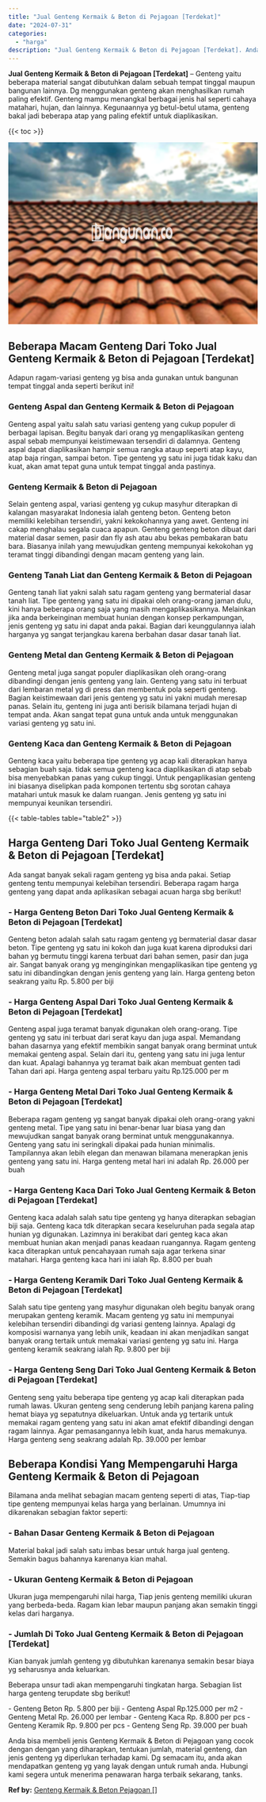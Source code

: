```yaml
---
title: "Jual Genteng Kermaik & Beton di Pejagoan [Terdekat]"
date: "2024-07-31"
categories: 
  - "harga"
description: "Jual Genteng Kermaik & Beton di Pejagoan [Terdekat]. Anda bisa membeli jenis Genteng Kermaik & Beton di Pejagoan yang cocok dengan dengan yang diharapkan, te..."
---
```


**Jual Genteng Kermaik & Beton di Pejagoan \[Terdekat\]** – Genteng yaitu beberapa material sangat dibutuhkan dalam sebuah tempat tinggal maupun bangunan lainnya. Dg menggunakan genteng akan menghasilkan rumah paling efektif. Genteng mampu menangkal berbagai jenis hal seperti cahaya matahari, hujan, dan lainnya. Kegunaannya yg betul-betul utama, genteng bakal jadi beberapa atap yang paling efektif untuk diaplikasikan.

{{< toc >}}

![Jual Genteng Kermaik & Beton di Pejagoan [Terdekat]](/images/genteng-minimalis-murah32.png)

## Beberapa Macam Genteng Dari Toko Jual Genteng Kermaik & Beton di Pejagoan \[Terdekat\]

Adapun ragam-variasi genteng yg bisa anda gunakan untuk bangunan tempat tinggal anda seperti berikut ini!

### Genteng Aspal dan Genteng Kermaik & Beton di Pejagoan

Genteng aspal yaitu salah satu variasi genteng yang cukup populer di berbagai lapisan. Begitu banyak dari orang yg mengaplikasikan genteng aspal sebab mempunyai keistimewaan tersendiri di dalamnya. Genteng aspal dapat diaplikasikan hampir semua rangka ataup seperti atap kayu, atap baja ringan, sampai beton. Tipe genteng yg satu ini juga tidak kaku dan kuat, akan amat tepat guna untuk tempat tinggal anda pastinya.

### Genteng Kermaik & Beton di Pejagoan

Selain genteng aspal, variasi genteng yg cukup masyhur diterapkan di kalangan masyarakat Indonesia ialah genteng beton. Genteng beton memiliki kelebihan tersendiri, yakni kekokohannya yang awet. Genteng ini cakap menghalau segala cuaca apapun. Genteng genteng beton dibuat dari material dasar semen, pasir dan fly ash atau abu bekas pembakaran batu bara. Biasanya inilah yang mewujudkan genteng mempunyai kekokohan yg teramat tinggi dibandingi dengan macam genteng yang lain.

### Genteng Tanah Liat dan Genteng Kermaik & Beton di Pejagoan

Genteng tanah liat yakni salah satu ragam genteng yang bermaterial dasar tanah liat. Tipe genteng yang satu ini dipakai oleh orang-orang jaman dulu, kini hanya beberapa orang saja yang masih mengaplikasikannya. Melainkan jika anda berkeinginan membuat hunian dengan konsep perkampungan, jenis genteng yg satu ini dapat anda pakai. Bagian dari keunggulannya ialah harganya yg sangat terjangkau karena berbahan dasar dasar tanah liat.

### Genteng Metal dan Genteng Kermaik & Beton di Pejagoan

Genteng metal juga sangat populer diaplikasikan oleh orang-orang dibandingi dengan jenis genteng yang lain. Genteng yang satu ini terbuat dari lembaran metal yg di press dan membentuk pola seperti genteng. Bagian keistimewaan dari jenis genteng yg satu ini yakni mudah meresap panas. Selain itu, genteng ini juga anti berisik bilamana terjadi hujan di tempat anda. Akan sangat tepat guna untuk anda untuk menggunakan variasi genteng yg satu ini.

### Genteng Kaca dan Genteng Kermaik & Beton di Pejagoan

Genteng kaca yaitu beberapa tipe genteng yg acap kali diterapkan hanya sebagian buah saja. tidak semua genteng kaca diaplikasikan di atap sebab bisa menyebabkan panas yang cukup tinggi. Untuk pengaplikasian genteng ini biasanya diselipkan pada komponen tertentu sbg sorotan cahaya matahari untuk masuk ke dalam ruangan. Jenis genteng yg satu ini mempunyai keunikan tersendiri.

{{< table-tables table="table2" >}}

## Harga Genteng Dari Toko Jual Genteng Kermaik & Beton di Pejagoan \[Terdekat\]

Ada sangat banyak sekali ragam genteng yg bisa anda pakai. Setiap genteng tentu mempunyai kelebihan tersendiri. Beberapa ragam harga genteng yang dapat anda aplikasikan sebagai acuan harga sbg berikut!

### \- Harga Genteng Beton Dari Toko Jual Genteng Kermaik & Beton di Pejagoan \[Terdekat\]

Genteng beton adalah salah satu ragam genteng yg bermaterial dasar dasar beton. Tipe genteng yg satu ini kokoh dan juga kuat karena diproduksi dari bahan yg bermutu tinggi karena terbuat dari bahan semen, pasir dan juga air. Sangat banyak orang yg menginginkan mengaplikasikan tipe genteng yg satu ini dibandingkan dengan jenis genteng yang lain. Harga genteng beton seakrang yaitu Rp. 5.800 per biji

### \- Harga Genteng Aspal Dari Toko Jual Genteng Kermaik & Beton di Pejagoan \[Terdekat\]

Genteng aspal juga teramat banyak digunakan oleh orang-orang. Tipe genteng yg satu ini terbuat dari serat kayu dan juga aspal. Memandang bahan dasarnya yang efektif membikin sangat banyak orang berminat untuk memakai genteng aspal. Selain dari itu, genteng yang satu ini juga lentur dan kuat. Apalagi bahannya yg teramat baik akan membuat genten tadi Tahan dari api. Harga genteng aspal terbaru yaitu Rp.125.000 per m

### \- Harga Genteng Metal Dari Toko Jual Genteng Kermaik & Beton di Pejagoan \[Terdekat\]

Beberapa ragam genteng yg sangat banyak dipakai oleh orang-orang yakni genteng metal. Tipe yang satu ini benar-benar luar biasa yang dan mewujudkan sangat banyak orang berminat untuk menggunakannya. Genteng yang satu ini seringkali dipakai pada hunian minimalis. Tampilannya akan lebih elegan dan menawan bilamana menerapkan jenis genteng yang satu ini. Harga genteng metal hari ini adalah Rp. 26.000 per buah

### \- Harga Genteng Kaca Dari Toko Jual Genteng Kermaik & Beton di Pejagoan \[Terdekat\]

Genteng kaca adalah salah satu tipe genteng yg hanya diterapkan sebagian biji saja. Genteng kaca tdk diterapkan secara keseluruhan pada segala atap hunian yg digunakan. Lazimnya ini berakibat dari genteg kaca akan membuat hunian akan menjadi panas keadaan ruangannya. Ragam genteng kaca diterapkan untuk pencahayaan rumah saja agar terkena sinar matahari. Harga genteng kaca hari ini ialah Rp. 8.800 per buah

### \- Harga Genteng Keramik Dari Toko Jual Genteng Kermaik & Beton di Pejagoan \[Terdekat\]

Salah satu tipe genteng yang masyhur digunakan oleh begitu banyak orang merupakan genteng keramik. Macam genteng yg satu ini mempunyai kelebihan tersendiri dibandingi dg variasi genteng lainnya. Apalagi dg komposisi warnanya yang lebih unik, keadaan ini akan menjadikan sangat banyak orang tertaik untuk memakai variasi genteng yg satu ini. Harga genteng keramik seakrang ialah Rp. 9.800 per biji

### \- Harga Genteng Seng Dari Toko Jual Genteng Kermaik & Beton di Pejagoan \[Terdekat\]

Genteng seng yaitu beberapa tipe genteng yg acap kali diterapkan pada rumah lawas. Ukuran genteng seng cenderung lebih panjang karena paling hemat biaya yg sepatutnya dikeluarkan. Untuk anda yg tertarik untuk memakai ragam genteng yang satu ini akan amat efektif dibandingi dengan ragam lainnya. Agar pemasangannya lebih kuat, anda harus memakunya. Harga genteng seng seakrang adalah Rp. 39.000 per lembar

## Beberapa Kondisi Yang Mempengaruhi Harga Genteng Kermaik & Beton di Pejagoan

Bilamana anda melihat sebagian macam genteng seperti di atas, Tiap-tiap tipe genteng mempunyai kelas harga yang berlainan. Umumnya ini dikarenakan sebagian faktor seperti:

### \- Bahan Dasar Genteng Kermaik & Beton di Pejagoan

Material bakal jadi salah satu imbas besar untuk harga jual genteng. Semakin bagus bahannya karenanya kian mahal.

### \- Ukuran Genteng Kermaik & Beton di Pejagoan

Ukuran juga mempengaruhi nilai harga, Tiap jenis genteng memiliki ukuran yang berbeda-beda. Ragam kian lebar maupun panjang akan semakin tinggi kelas dari harganya.

### \- Jumlah Di Toko Jual Genteng Kermaik & Beton di Pejagoan \[Terdekat\]

Kian banyak jumlah genteng yg dibutuhkan karenanya semakin besar biaya yg seharusnya anda keluarkan.

Beberapa unsur tadi akan mempengaruhi tingkatan harga. Sebagian list harga genteng terupdate sbg berikut!

\- Genteng Beton Rp. 5.800 per biji - Genteng Aspal Rp.125.000 per m2 - Genteng Metal Rp. 26.000 per lembar - Genteng Kaca Rp. 8.800 per pcs - Genteng Keramik Rp. 9.800 per pcs - Genteng Seng Rp. 39.000 per buah

Anda bisa membeli jenis Genteng Kermaik & Beton di Pejagoan yang cocok dengan dengan yang diharapkan, tentukan jumlah, material genteng, dan jenis genteng yg diperlukan terhadap kami. Dg semacam itu, anda akan mendapatkan genteng yg yang layak dengan untuk rumah anda. Hubungi kami segera untuk menerima penawaran harga terbaik sekarang, tanks.

**Ref by:**  [Genteng Kermaik & Beton  Pejagoan []](https://id.wikipedia.org/wiki/Genteng)
